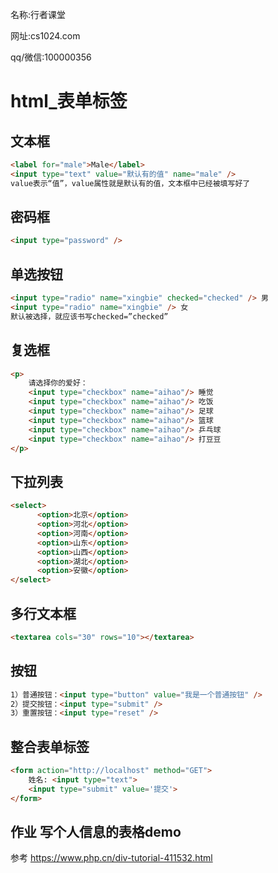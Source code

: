 



名称:行者课堂 

网址:cs1024.com

qq/微信:100000356

# html_表单标签

## 文本框

```html
<label for="male">Male</label>
<input type="text" value="默认有的值" name="male" />
value表示“值”，value属性就是默认有的值，文本框中已经被填写好了
```

## 密码框

```html
<input type="password" />
```

## 单选按钮

```html
<input type="radio" name="xingbie" checked="checked" /> 男
<input type="radio" name="xingbie" /> 女
默认被选择，就应该书写checked=”checked”
```

## 复选框

```html
<p>
    请选择你的爱好：
    <input type="checkbox" name="aihao"/> 睡觉
    <input type="checkbox" name="aihao"/> 吃饭
    <input type="checkbox" name="aihao"/> 足球
    <input type="checkbox" name="aihao"/> 篮球
    <input type="checkbox" name="aihao"/> 乒乓球
    <input type="checkbox" name="aihao"/> 打豆豆
</p>
```

## 下拉列表

```html
<select>
      <option>北京</option>
      <option>河北</option>
      <option>河南</option>
      <option>山东</option>
      <option>山西</option>
      <option>湖北</option>
      <option>安徽</option>
</select>
```

## 多行文本框

```html
<textarea cols="30" rows="10"></textarea>
```

## 按钮

```html
1）普通按钮：<input type="button" value="我是一个普通按钮" />
2）提交按钮：<input type="submit" />
3）重置按钮：<input type="reset" />
```

## 整合表单标签

```html
<form action="http://localhost" method="GET">
    姓名: <input type="text">
    <input type="submit" value='提交'>
</form>
```

## 作业 写个人信息的表格demo

参考 https://www.php.cn/div-tutorial-411532.html 



